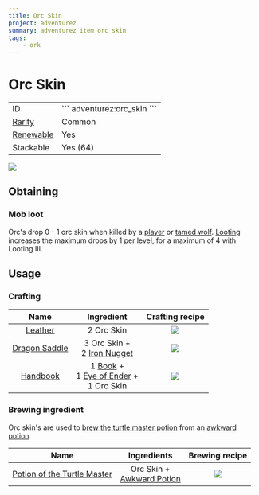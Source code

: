 ```yaml
---
title: Orc Skin
project: adventurez
summary: adventurez item orc skin
tags:
    - ork
---
```

# Orc Skin
<div class="combi">
<div class="divthing">
<table class="tablething">
    <tbody>
        <tr>
            <td class="first-column">ID</td>
            <td class="second-column">
            ```
            adventurez:orc_skin
            ```
            </td>
        </tr>
        <tr id="linear-top">
            <td class="first-column"><a href="https://minecraft.fandom.com/wiki/Rarity" target="_blank">Rarity</a></td>
            <td class="second-column">Common</td>
        </tr>
        <tr id="linear-top">
            <td class="first-column"><a href="https://minecraft.fandom.com/wiki/Renewable_resource" target="_blank">Renewable</a></td>
            <td class="second-column">Yes</td>
        </tr>
        <tr id="linear-top">
            <td class="first-column">Stackable</td>
            <td class="second-column">Yes (64)</td>
        </tr>
    </tbody>
</table>
</div>
<div class="div-img-center">
<img src="/wiki/assets/adventurez/items/orc_skin.png" loading="lazy" />
</div>
</div>

## Obtaining
### Mob loot
Orc's drop 0 - 1 orc skin when killed by a <a href="https://minecraft.fandom.com/wiki/Player" target="_blank">player</a> or <a href="https://minecraft.fandom.com/wiki/Wolf" target="_blank">tamed wolf</a>. <a href="https://minecraft.fandom.com/wiki/Looting" target="_blank">Looting</a> increases the maximum drops by 1 per level, for a maximum of 4 with Looting III.

## Usage
### Crafting

| Name | Ingredient | Crafting recipe |
| :---: | :---: | :---: |
| <a href="https://minecraft.fandom.com/wiki/Leather" target="_blank">Leather</a> | 2 Orc Skin | ![](/wiki/assets/adventurez/recipes/crafting/orc_leather.png) |
| <a href="../Dragon_Saddle/">Dragon Saddle</a> | 3 Orc Skin +<br>2 <a href="https://minecraft.fandom.com/wiki/Iron_Nugget" target="_blank">Iron Nugget</a> | ![](/wiki/assets/adventurez/recipes/crafting/dragon_saddle.png) |
| <a href="../Handbook/">Handbook</a> | 1 <a href="https://minecraft.fandom.com/wiki/Book" target="_blank">Book</a> +<br>1 <a href="https://minecraft.fandom.com/wiki/Eye_of_Ender" target="_blank">Eye of Ender</a> +<br>1 Orc Skin | ![](/wiki/assets/adventurez/recipes/crafting/handbook.png) |

### Brewing ingredient
Orc skin's are used to <a href="https://minecraft.fandom.com/wiki/Potion#:~:text=Description-,Potion%20of%20the%20Turtle%20Master,-0%3A20" target="_blank">brew the turtle master potion</a> from an <a href="https://minecraft.fandom.com/wiki/Potion#:~:text=Potions%20of%20Weakness-,Awkward%20Potion,-The%20base%20for" target="_blank">awkward potion</a>.

| Name | Ingredients | Brewing recipe |
| :---: | :---: | :---: |
| <a href="https://minecraft.fandom.com/wiki/Potion#:~:text=Description-,Potion%20of%20the%20Turtle%20Master,-0%3A20" target="_blank">Potion of the Turtle Master</a> | Orc Skin +<br><a href="https://minecraft.fandom.com/wiki/Potion#:~:text=Potions%20of%20Weakness-,Awkward%20Potion,-The%20base%20for" target="_blank">Awkward Potion</a> | ![](/wiki/assets/adventurez/recipes/brewing/adventurez_orc_skin_minecraft_awkward_minecraft_turtle_master.png) |